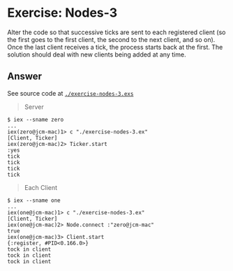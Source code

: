 # Exercise: Nodes-3

Alter the code so that successive ticks are sent to each registered client (so the first goes to the first client, the second to the next client, and so on). Once the last client receives a tick, the process starts back at the first. The solution should deal with new clients being added at any time.

## Answer

See source code at [`./exercise-nodes-3.exs`](./exercise-nodes-3.exs)

> Server
```
$ iex --sname zero
...
iex(zero@jcm-mac)1> c "./exercise-nodes-3.ex"
[Client, Ticker]
iex(zero@jcm-mac)2> Ticker.start
:yes
tick
tick
tick
tick
```

> Each Client
```
$ iex --sname one
...
iex(one@jcm-mac)1> c "./exercise-nodes-3.ex"
[Client, Ticker]
iex(one@jcm-mac)2> Node.connect :"zero@jcm-mac"
true
iex(one@jcm-mac)3> Client.start
{:register, #PID<0.166.0>}
tock in client
tock in client
tock in client
```
